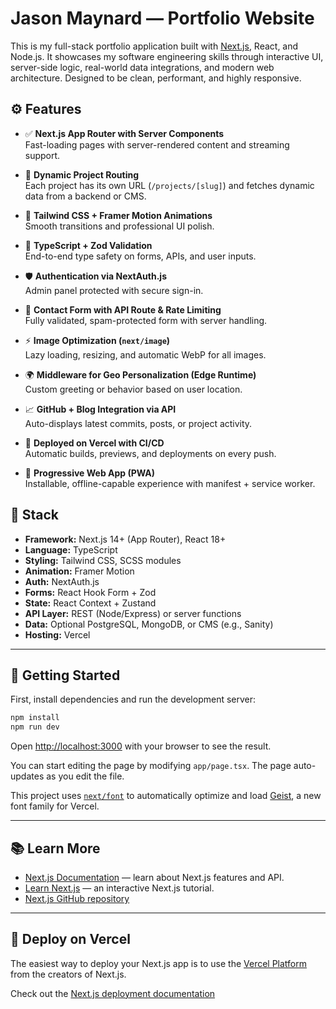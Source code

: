 # Jason Maynard — Portfolio Website

This is my full-stack portfolio application built with [Next.js](https://nextjs.org/), React, and Node.js. It showcases my software engineering skills through interactive UI, server-side logic, real-world data integrations, and modern web architecture. Designed to be clean, performant, and highly responsive.

## ⚙️ Features

- ✅ **Next.js App Router with Server Components**  
  Fast-loading pages with server-rendered content and streaming support.

- 🎯 **Dynamic Project Routing**  
  Each project has its own URL (`/projects/[slug]`) and fetches dynamic data from a backend or CMS.

- 🎨 **Tailwind CSS + Framer Motion Animations**  
  Smooth transitions and professional UI polish.

- 🧪 **TypeScript + Zod Validation**  
  End-to-end type safety on forms, APIs, and user inputs.

- 🛡️ **Authentication via NextAuth.js**  
  Admin panel protected with secure sign-in.

- 📨 **Contact Form with API Route & Rate Limiting**  
  Fully validated, spam-protected form with server handling.

- ⚡ **Image Optimization (`next/image`)**  
  Lazy loading, resizing, and automatic WebP for all images.

- 🌍 **Middleware for Geo Personalization (Edge Runtime)**  
  Custom greeting or behavior based on user location.

- 📈 **GitHub + Blog Integration via API**  
  Auto-displays latest commits, posts, or project activity.

- 🚀 **Deployed on Vercel with CI/CD**  
  Automatic builds, previews, and deployments on every push.

- 📱 **Progressive Web App (PWA)**  
  Installable, offline-capable experience with manifest + service worker.

## 🧱 Stack

- **Framework:** Next.js 14+ (App Router), React 18+
- **Language:** TypeScript
- **Styling:** Tailwind CSS, SCSS modules
- **Animation:** Framer Motion
- **Auth:** NextAuth.js
- **Forms:** React Hook Form + Zod
- **State:** React Context + Zustand
- **API Layer:** REST (Node/Express) or server functions
- **Data:** Optional PostgreSQL, MongoDB, or CMS (e.g., Sanity)
- **Hosting:** Vercel

---

## 🧪 Getting Started

First, install dependencies and run the development server:

```bash
npm install
npm run dev
```

Open [http://localhost:3000](http://localhost:3000) with your browser to see the result.

You can start editing the page by modifying `app/page.tsx`. The page auto-updates as you edit the file.

This project uses [`next/font`](https://nextjs.org/docs/app/building-your-application/optimizing/fonts) to automatically optimize and load [Geist](https://vercel.com/font), a new font family for Vercel.

---

## 📚 Learn More

- [Next.js Documentation](https://nextjs.org/docs) — learn about Next.js features and API.
- [Learn Next.js](https://nextjs.org/learn) — an interactive Next.js tutorial.
- [Next.js GitHub repository](https://github.com/vercel/next.js)

---

## 🚀 Deploy on Vercel

The easiest way to deploy your Next.js app is to use the [Vercel Platform](https://vercel.com/new?utm_medium=default-template&filter=next.js&utm_source=create-next-app&utm_campaign=create-next-app-readme) from the creators of Next.js.

Check out the [Next.js deployment documentation](https://nextjs.org/docs/app/building-your-application/deploying)
